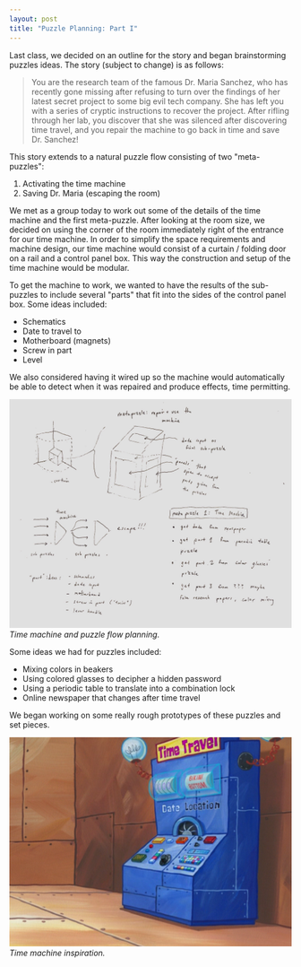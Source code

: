 ```yaml
---
layout: post
title: "Puzzle Planning: Part I"
---
```


Last class, we decided on an outline for the story and began brainstorming puzzles ideas. The story (subject to change) is as follows:

> You are the research team of the famous Dr. Maria Sanchez, who has recently gone missing after refusing to turn over the findings of her latest secret project to some big evil tech company. She has left you with a series of cryptic instructions to recover the project. After rifling through her lab, you discover that she was silenced after discovering time travel, and you repair the machine to go back in time and save Dr. Sanchez!

This story extends to a natural puzzle flow consisting of two "meta-puzzles":

1. Activating the time machine
2. Saving Dr. Maria (escaping the room)

We met as a group today to work out some of the details of the time machine and the first meta-puzzle. After looking at the room size, we decided on using the corner of the room immediately right of the entrance for our time machine. In order to simplify the space requirements and machine design, our time machine would consist of a curtain / folding door on a rail and a control panel box. This way the construction and setup of the time machine would be modular.

To get the machine to work, we wanted to have the results of the sub-puzzles to include several "parts" that fit into the sides of the control panel box. Some ideas included:

- Schematics
- Date to travel to
- Motherboard (magnets)
- Screw in part
- Level

We also considered having it wired up so the machine would automatically be able to detect when it was repaired and produce effects, time permitting.

![Time machine and puzzle flow planning.](/images/time-machine-plans.jpg)
*Time machine and puzzle flow planning.*

Some ideas we had for puzzles included:

- Mixing colors in beakers
- Using colored glasses to decipher a hidden password
- Using a periodic table to translate into a combination lock
- Online newspaper that changes after time travel

We began working on some really rough prototypes of these puzzles and set pieces.

![Time machine inspiration.](/images/time-machine-inspiration.png)
*Time machine inspiration.*

